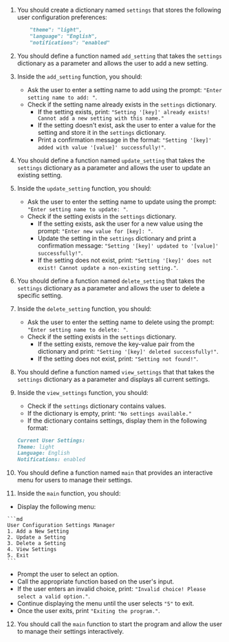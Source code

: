 1. You should create a dictionary named `settings` that stores the following user configuration preferences:

    ```md
        "theme": "light",
        "language": "English",
        "notifications": "enabled"
    ```

2. You should define a function named `add_setting` that takes the `settings` dictionary as a parameter and allows the user to add a new setting.

3. Inside the `add_setting` function, you should:

   - Ask the user to enter a setting name to add using the prompt: `"Enter setting name to add: "`.
   - Check if the setting name already exists in the `settings` dictionary.
     - If the setting exists, print: `"Setting '[key]' already exists! Cannot add a new setting with this name."`
     - If the setting doesn't exist, ask the user to enter a value for the setting and store it in the `settings` dictionary.
     - Print a confirmation message in the format: `"Setting '[key]' added with value '[value]' successfully!"`.

4. You should define a function named `update_setting` that takes the `settings` dictionary as a parameter and allows the user to update an existing setting.

5. Inside the `update_setting` function, you should:

   - Ask the user to enter the setting name to update using the prompt: `"Enter setting name to update: "`.
   - Check if the setting exists in the `settings` dictionary.
     - If the setting exists, ask the user for a new value using the prompt: `"Enter new value for [key]: "`.
     - Update the setting in the `settings` dictionary and print a confirmation message: `"Setting '[key]' updated to '[value]' successfully!"`.
     - If the setting does not exist, print: `"Setting '[key]' does not exist! Cannot update a non-existing setting."`.

6. You should define a function named `delete_setting` that takes the `settings` dictionary as a parameter and allows the user to delete a specific setting.

7. Inside the `delete_setting` function, you should:

   - Ask the user to enter the setting name to delete using the prompt: `"Enter setting name to delete: "`.
   - Check if the setting exists in the `settings` dictionary.
     - If the setting exists, remove the key-value pair from the dictionary and print: `"Setting '[key]' deleted successfully!"`.
     - If the setting does not exist, print: `"Setting not found!"`.

8. You should define a function named `view_settings` that that takes the `settings` dictionary as a parameter and displays all current settings.

9. Inside the `view_settings` function, you should:

   - Check if the `settings` dictionary contains values.
   - If the dictionary is empty, print: `"No settings available."`
   - If the dictionary contains settings, display them in the following format:

    ```md
    Current User Settings:
    Theme: light
    Language: English
    Notifications: enabled
    ```

10. You should define a function named `main` that provides an interactive menu for users to manage their settings.

11. Inside the `main` function, you should:

   - Display the following menu: 

    ```md    
    User Configuration Settings Manager
    1. Add a New Setting
    2. Update a Setting
    3. Delete a Setting
    4. View Settings
    5. Exit
    ```

   - Prompt the user to select an option.  
   - Call the appropriate function based on the user's input.  
   - If the user enters an invalid choice, print: `"Invalid choice! Please select a valid option."`.
   - Continue displaying the menu until the user selects `"5"` to exit.
   - Once the user exits, print `"Exiting the program."`.

12. You should call the `main` function to start the program and allow the user to manage their settings interactively.

